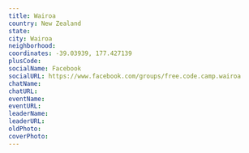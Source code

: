 ```yaml
---
title: Wairoa
country: New Zealand
state: 
city: Wairoa
neighborhood: 
coordinates: -39.03939, 177.427139
plusCode:
socialName: Facebook
socialURL: https://www.facebook.com/groups/free.code.camp.wairoa
chatName:
chatURL:
eventName:
eventURL:
leaderName:
leaderURL:
oldPhoto: 
coverPhoto:
---
```


